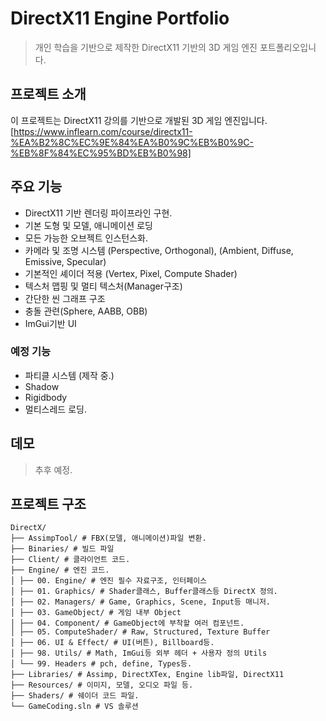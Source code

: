 #  DirectX11 Engine Portfolio

> 개인 학습을 기반으로 제작한 DirectX11 기반의 3D 게임 엔진 포트폴리오입니다.

##  프로젝트 소개

이 프로젝트는 DirectX11 강의를 기반으로 개발된 3D 게임 엔진입니다.
[https://www.inflearn.com/course/directx11-%EA%B2%8C%EC%9E%84%EA%B0%9C%EB%B0%9C-%EB%8F%84%EC%95%BD%EB%B0%98]

##  주요 기능

- DirectX11 기반 렌더링 파이프라인 구현. 
- 기본 도형 및 모델, 애니메이션 로딩
- 모든 가능한 오브젝트 인스턴스화.
- 카메라 및 조명 시스템 (Perspective, Orthogonal), (Ambient, Diffuse, Emissive, Specular)
- 기본적인 셰이더 적용 (Vertex, Pixel, Compute Shader)
- 텍스처 맵핑 및 멀티 텍스처(Manager구조)
- 간단한 씬 그래프 구조
- 충돌 관련(Sphere, AABB, OBB)
- ImGui기반 UI


### 예정 기능

- 파티클 시스템 (제작 중.)
- Shadow
- Rigidbody
- 멀티스레드 로딩. 

##  데모 

> 추후 예정. 

##  프로젝트 구조
```
DirectX/
├── AssimpTool/ # FBX(모델, 애니메이션)파일 변환. 
├── Binaries/ # 빌드 파일
├── Client/ # 클라이언트 코드.
├── Engine/ # 엔진 코드.
│ ├── 00. Engine/ # 엔진 필수 자료구조, 인터페이스 
│ ├── 01. Graphics/ # Shader클래스, Buffer클래스등 DirectX 정의. 
│ ├── 02. Managers/ # Game, Graphics, Scene, Input등 매니저.
│ ├── 03. GameObject/ # 게임 내부 Object
│ ├── 04. Component/ # GameObject에 부착할 여러 컴포넌트. 
│ ├── 05. ComputeShader/ # Raw, Structured, Texture Buffer
│ ├── 06. UI & Effect/ # UI(버튼), Billboard등. 
│ ├── 98. Utils/ # Math, ImGui등 외부 헤더 + 사용자 정의 Utils
│ └── 99. Headers # pch, define, Types등. 
├── Libraries/ # Assimp, DirectXTex, Engine lib파일, DirectX11
├── Resources/ # 이미지, 모델, 오디오 파일 등.  
├── Shaders/ # 쉐이더 코드 파일.  
└── GameCoding.sln # VS 솔루션
```
